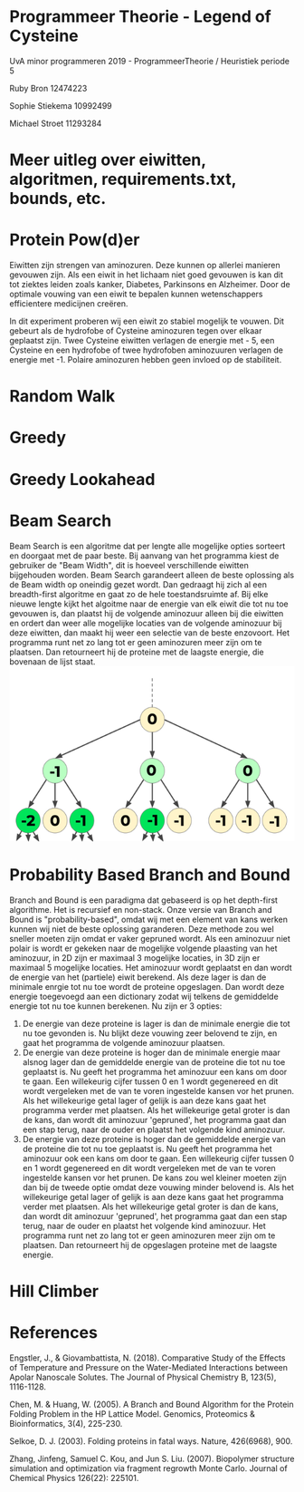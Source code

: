 # Programmeer Theorie - Legend of Cysteine

UvA minor programmeren 2019 - ProgrammeerTheorie / Heuristiek
periode 5


Ruby Bron       12474223

Sophie Stiekema 10992499

Michael Stroet  11293284


# Meer uitleg over eiwitten, algoritmen, requirements.txt, bounds, etc.

# Protein Pow(d)er
Eiwitten zijn strengen van aminozuren. Deze kunnen op allerlei manieren gevouwen zijn. Als een eiwit in het lichaam niet goed gevouwen is kan dit tot ziektes leiden zoals kanker, Diabetes, Parkinsons en Alzheimer. Door de optimale vouwing van een eiwit te bepalen kunnen wetenschappers efficientere medicijnen creëren.  

In dit experiment proberen wij een eiwit zo stabiel mogelijk te vouwen. Dit gebeurt als de hydrofobe of Cysteine aminozuren tegen over elkaar geplaatst zijn. Twee Cysteine eiwitten verlagen de energie met - 5, een Cysteine en een hydrofobe of twee hydrofoben aminozuuren verlagen de energie met -1. Polaire aminozuren hebben geen invloed op de stabiliteit.



# Random Walk
# Greedy
# Greedy Lookahead

# Beam Search
Beam Search is een algoritme dat per lengte alle mogelijke opties sorteert en doorgaat met de paar beste. Bij aanvang van het programma kiest de gebruiker de "Beam Width", dit is hoeveel verschillende eiwitten bijgehouden worden. Beam Search garandeert alleen de beste oplossing als de Beam width op oneindig gezet wordt. Dan gedraagt hij zich al een breadth-first algoritme en gaat zo de hele toestandsruimte af. Bij elke nieuwe lengte kijkt het algoitme naar de energie van elk eiwit die tot nu toe gevouwen is, dan plaatst hij de volgende aminozuur alleen bij die eiwitten en ordert dan weer alle mogelijke locaties van de volgende aminozuur bij deze eiwitten, dan maakt hij weer een selectie van de beste enzovoort.
Het programma runt net zo lang tot er geen aminozuren meer zijn om te plaatsen. Dan retourneert hij de proteine met de laagste energie, die bovenaan de lijst staat.
![Beam Search](assets/README-25a489a1.png)

# Probability Based Branch and Bound
Branch and Bound is een paradigma dat gebaseerd is op het depth-first algorithme. Het is recursief en non-stack. Onze versie van Branch and Bound is "probability-based", omdat wij met een element van kans werken kunnen wij niet de beste oplossing garanderen. Deze methode zou wel sneller moeten zijn omdat er vaker gepruned wordt.
Als een aminozuur niet polair is wordt er gekeken naar de mogelijke volgende plaasting van het aminozuur, in 2D zijn er maximaal 3 mogelijke locaties, in 3D zijn er maximaal 5 mogelijke locaties. Het aminozuur wordt geplaatst en dan wordt de energie van het (partiele) eiwit berekend. Als deze lager is dan de minimale enrgie tot nu toe wordt de proteine opgeslagen. Dan wordt deze energie toegevoegd aan een dictionary zodat wij telkens de gemiddelde energie tot nu toe kunnen berekenen. Nu zijn er 3 opties:
1. De energie van deze proteine is lager is dan de minimale energie die tot nu toe gevonden is. Nu blijkt deze vouwing zeer belovend te zijn, en gaat het programma de volgende aminozuur plaatsen.
2. De energie van deze proteine is hoger dan de minimale energie maar alsnog lager dan de gemiddelde energie van de proteine die tot nu toe geplaatst is. Nu geeft het programma het aminozuur een kans om door te gaan. Een willekeurig cijfer tussen 0 en 1 wordt gegenereed en dit wordt vergeleken met de van te voren ingestelde kansen vor het prunen. Als het willekeurige getal lager of gelijk is aan deze kans  gaat het programma verder met plaatsen. Als het willekeurige getal groter is dan de kans, dan wordt dit aminozuur 'gepruned', het programma gaat dan een stap terug, naar de ouder en plaatst het volgende kind aminozuur.
3. De energie van deze proteine is hoger dan de gemiddelde energie van de proteine die tot nu toe geplaatst is. Nu geeft het programma het aminozuur ook een kans om door te gaan. Een willekeurig cijfer tussen 0 en 1 wordt gegenereed en dit wordt vergeleken met de van te voren ingestelde kansen vor het prunen. De kans zou wel kleiner moeten zijn dan bij de tweede optie omdat deze vouwing minder belovend is. Als het willekeurige getal lager of gelijk is aan deze kans  gaat het programma verder met plaatsen. Als het willekeurige getal groter is dan de kans, dan wordt dit aminozuur 'gepruned', het programma gaat dan een stap terug, naar de ouder en plaatst het volgende kind aminozuur.
Het programma runt net zo lang tot er geen aminozuren meer zijn om te plaatsen. Dan retourneert hij de opgeslagen proteine met de laagste energie.

# Hill Climber

# References

Engstler, J., & Giovambattista, N. (2018). Comparative Study of the Effects of Temperature and Pressure on the Water-Mediated Interactions between Apolar Nanoscale Solutes. The Journal of Physical Chemistry B, 123(5), 1116-1128.

Chen, M. & Huang, W. (2005). A Branch and Bound Algorithm for the Protein Folding Problem in the HP Lattice Model. Genomics, Proteomics & Bioinformatics, 3(4), 225-230.

Selkoe, D. J. (2003). Folding proteins in fatal ways. Nature, 426(6968), 900.

Zhang, Jinfeng, Samuel C. Kou, and Jun S. Liu. (2007). Biopolymer structure simulation and optimization via fragment regrowth Monte Carlo. Journal of Chemical Physics 126(22): 225101.
